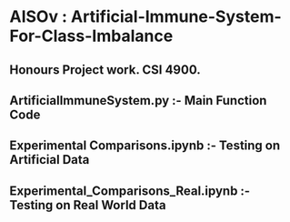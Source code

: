 # AISOv : Artificial-Immune-System-For-Class-Imbalance

Honours Project work. CSI 4900.
-
ArtificialImmuneSystem.py           :- Main Function Code
-
Experimental Comparisons.ipynb      :- Testing on Artificial Data
-
Experimental_Comparisons_Real.ipynb :- Testing on Real World Data
-
